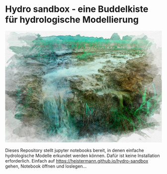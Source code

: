 # Hydro sandbox - eine Buddelkiste für hydrologische Modellierung

![alt text](/img/surface-runoff.jpg "Surface runoff on agricultural field")

Dieses Repository stellt jupyter notebooks bereit, in denen einfache hydrologische Modelle erkundet werden können. Dafür ist keine Installation erforderlich. Einfach auf https://heistermann.github.io/hydro-sandbox gehen, Notebook öffnen und loslegen...